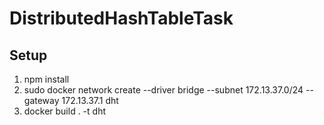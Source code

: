 # DistributedHashTableTask

## Setup

1. npm install
2. sudo docker network create --driver bridge --subnet 172.13.37.0/24 --gateway 172.13.37.1 dht
3. docker build . -t dht
